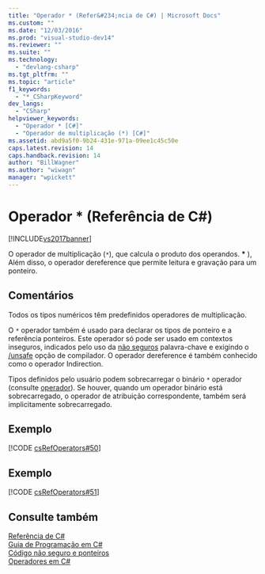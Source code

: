 ```yaml
---
title: "Operador * (Refer&#234;ncia de C#) | Microsoft Docs"
ms.custom: ""
ms.date: "12/03/2016"
ms.prod: "visual-studio-dev14"
ms.reviewer: ""
ms.suite: ""
ms.technology: 
  - "devlang-csharp"
ms.tgt_pltfrm: ""
ms.topic: "article"
f1_keywords: 
  - "*_CSharpKeyword"
dev_langs: 
  - "CSharp"
helpviewer_keywords: 
  - "Operador * [C#]"
  - "Operador de multiplicação (*) [C#]"
ms.assetid: abd9a5f0-9b24-431e-971a-09ee1c45c50e
caps.latest.revision: 14
caps.handback.revision: 14
author: "BillWagner"
ms.author: "wiwagn"
manager: "wpickett"
---
```

# Operador * (Refer&#234;ncia de C#)
[!INCLUDE[vs2017banner](../../../csharp/includes/vs2017banner.md)]

O operador de multiplicação \(`*`\), que calcula o produto dos operandos.      **\*** \), Além disso, o operador dereference que permite leitura e gravação para um ponteiro.  
  
## Comentários  
 Todos os tipos numéricos têm predefinidos operadores de multiplicação.  
  
 O `*` operador também é usado para declarar os tipos de ponteiro e a referência ponteiros.  Este operador só pode ser usado em contextos inseguros, indicados pelo uso da  [não seguros](../../../csharp/language-reference/keywords/unsafe.md) palavra\-chave e exigindo o  [\/unsafe](../../../csharp/language-reference/compiler-options/unsafe-compiler-option.md) opção de compilador.  O operador dereference é também conhecido como o operador Indirection.  
  
 Tipos definidos pelo usuário podem sobrecarregar o binário `*` operador \(consulte  [operador](../../../csharp/language-reference/keywords/operator.md)\).  Se houver, quando um operador binário está sobrecarregado, o operador de atribuição correspondente, também será implicitamente sobrecarregado.  
  
## Exemplo  
 [!CODE [csRefOperators#50](../CodeSnippet/VS_Snippets_VBCSharp/csrefOperators#50)]  
  
## Exemplo  
 [!CODE [csRefOperators#51](../CodeSnippet/VS_Snippets_VBCSharp/csrefOperators#51)]  
  
## Consulte também  
 [Referência de C\#](../../../csharp/language-reference/index.md)   
 [Guia de Programação em C\#](../../../csharp/programming-guide/index.md)   
 [Código não seguro e ponteiros](../../../csharp/programming-guide/unsafe-code-pointers/index.md)   
 [Operadores em C\#](../../../csharp/language-reference/operators/index.md)